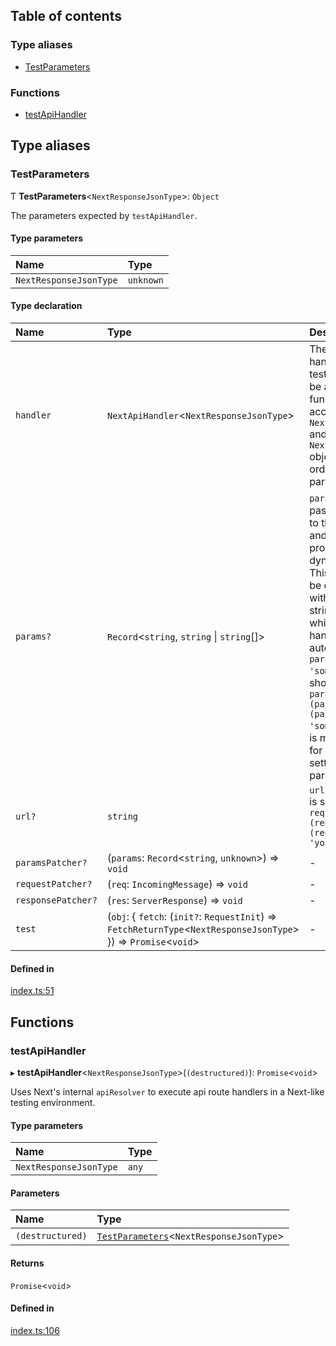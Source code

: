## Table of contents

### Type aliases

- [TestParameters][1]

### Functions

- [testApiHandler][2]

## Type aliases

### TestParameters

Ƭ **TestParameters**<`NextResponseJsonType`>: `Object`

The parameters expected by `testApiHandler`.

#### Type parameters

| Name                   | Type      |
| :--------------------- | :-------- |
| `NextResponseJsonType` | `unknown` |

#### Type declaration

| Name               | Type                                                                                                             | Description                                                                                                                                                                                                                                                                                                                               |
| :----------------- | :--------------------------------------------------------------------------------------------------------------- | :---------------------------------------------------------------------------------------------------------------------------------------------------------------------------------------------------------------------------------------------------------------------------------------------------------------------------------------- |
| `handler`          | `NextApiHandler`<`NextResponseJsonType`>                                                                         | The actual handler under test. It should be an async function that accepts `NextApiRequest` and `NextApiResult` objects (in that order) as its two parameters.                                                                                                                                                                            |
| `params?`          | `Record`<`string`, `string` \| `string`\[]>                                                                      | `params` is passed directly to the handler and represent processed dynamic routes. This should not be confused with query string parsing, which is handled automatically. `params: { id: 'some-id' }` is shorthand for `paramsPatcher: (params) => (params.id = 'some-id')`. This is most useful for quickly setting many params at once. |
| `url?`             | `string`                                                                                                         | `url: 'your-url'` is shorthand for `requestPatcher: (req) => (req.url = 'your-url')`                                                                                                                                                                                                                                                      |
| `paramsPatcher?`   | (`params`: `Record`<`string`, `unknown`>) => `void`                                                              | -                                                                                                                                                                                                                                                                                                                                         |
| `requestPatcher?`  | (`req`: `IncomingMessage`) => `void`                                                                             | -                                                                                                                                                                                                                                                                                                                                         |
| `responsePatcher?` | (`res`: `ServerResponse`) => `void`                                                                              | -                                                                                                                                                                                                                                                                                                                                         |
| `test`             | (`obj`: { `fetch`: (`init?`: `RequestInit`) => `FetchReturnType`<`NextResponseJsonType`> }) => `Promise`<`void`> | -                                                                                                                                                                                                                                                                                                                                         |

#### Defined in

[index.ts:51][3]

## Functions

### testApiHandler

▸ **testApiHandler**<`NextResponseJsonType`>(`(destructured)`):
`Promise`<`void`>

Uses Next's internal `apiResolver` to execute api route handlers in a Next-like
testing environment.

#### Type parameters

| Name                   | Type  |
| :--------------------- | :---- |
| `NextResponseJsonType` | `any` |

#### Parameters

| Name             | Type                                          |
| :--------------- | :-------------------------------------------- |
| `(destructured)` | [`TestParameters`][1]<`NextResponseJsonType`> |

#### Returns

`Promise`<`void`>

#### Defined in

[index.ts:106][4]

[1]: README.md#testparameters
[2]: README.md#testapihandler
[3]:
  https://github.com/Xunnamius/next-test-api-route-handler/blob/f7da17b/src/index.ts#L51
[4]:
  https://github.com/Xunnamius/next-test-api-route-handler/blob/f7da17b/src/index.ts#L106
